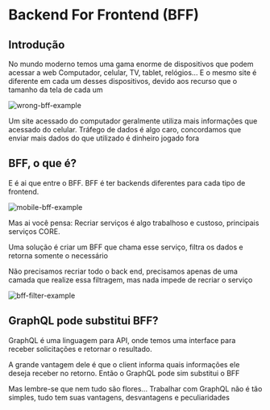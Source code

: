 # Backend For Frontend (BFF)

## Introdução

No mundo moderno temos uma gama enorme de dispositivos que podem acessar a web
Computador, celular, TV, tablet, relógios...
E o mesmo site é diferente em cada um desses dispositivos, devido aos recurso que o tamanho da tela de cada um

![wrong-bff-example](wrong-bff-example.png)

Um site acessado do computador geralmente utiliza mais informações que acessado do celular. Tráfego de dados é algo caro, concordamos que enviar mais dados do que utilizado é dinheiro jogado fora

## BFF, o que é?

E é ai que entre o BFF. BFF é ter backends diferentes para cada tipo de frontend.

![mobile-bff-example](mobile-bff-example.png)

Mas ai você pensa: Recriar serviços é algo trabalhoso e custoso, principais serviços CORE.

Uma solução é criar um BFF que chama esse serviço, filtra os dados e retorna somente o necessário

Não precisamos recriar todo o back end, precisamos apenas de uma camada que realize essa filtragem, mas nada impede de recriar o serviço

![bff-filter-example](bff-filter-example.png)

## GraphQL pode substitui BFF?

GraphQL é uma linguagem para API, onde temos uma interface para receber solicitações e retornar o resultado.

A grande vantagem dele é que o client informa quais informações ele deseja receber no retorno. Então o GraphQL pode sim substitui o BFF

Mas lembre-se que nem tudo são flores... Trabalhar com GraphQL não é tão simples, tudo tem suas vantagens, desvantagens e peculiaridades
